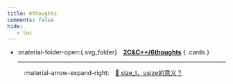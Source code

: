 ```yaml
---
title: 6thoughts
comments: false
hide:
   - toc
---
```


<div class="grid cards index-info" markdown>

-   :material-folder-open:{.svg_folder}&emsp;__[2C&C++/6thoughts](./index.md)__
{ .cards }

	---

	&emsp;:material-arrow-expand-right:&emsp;[🐖 size_t、usize的意义？](./A.md)

</div>